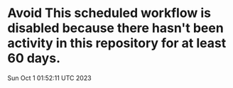 # Avoid This scheduled workflow is disabled because there hasn't been activity in this repository for at least 60 days.
Sun Oct  1 01:52:11 UTC 2023
